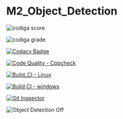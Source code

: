 # M2_Object_Detection

![codiga score](https://api.codiga.io/project/32917/score/svg)

![codiga grade](https://api.codiga.io/project/32917/status/svg)

[![Codacy Badge](https://app.codacy.com/project/badge/Grade/acd083aa09684f768139ba0b359b0b9f)](https://www.codacy.com/gh/yandrapusomasekhar/M2_Object_Detection/dashboard?utm_source=github.com&amp;utm_medium=referral&amp;utm_content=yandrapusomasekhar/M2_Object_Detection&amp;utm_campaign=Badge_Grade)

[![Code Quality - Cppcheck](https://github.com/yandrapusomasekhar/M2_Object_Detection/actions/workflows/c-cpp.yml/badge.svg)](https://github.com/yandrapusomasekhar/M2_Object_Detection/actions/workflows/c-cpp.yml)

[![Build_CI - Linux](https://github.com/yandrapusomasekhar/M2_Object_Detection/actions/workflows/linux.yml/badge.svg)](https://github.com/yandrapusomasekhar/M2_Object_Detection/actions/workflows/linux.yml)

[![Bulid CI - windows](https://github.com/yandrapusomasekhar/M2_Object_Detection/actions/workflows/Windows.yml/badge.svg)](https://github.com/yandrapusomasekhar/M2_Object_Detection/actions/workflows/Windows.yml)

[![Git Inspector](https://github.com/yandrapusomasekhar/M2_Object_Detection/actions/workflows/Git%20Inspector.yml/badge.svg)](https://github.com/yandrapusomasekhar/M2_Object_Detection/actions/workflows/Git%20Inspector.yml)

![Object Detection Off](https://user-images.githubusercontent.com/101333790/164445734-d65fb334-82b2-4fcb-bd13-2cd8fc68485d.png)
